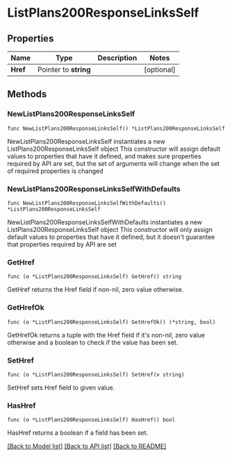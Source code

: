 # ListPlans200ResponseLinksSelf

## Properties

Name | Type | Description | Notes
------------ | ------------- | ------------- | -------------
**Href** | Pointer to **string** |  | [optional] 

## Methods

### NewListPlans200ResponseLinksSelf

`func NewListPlans200ResponseLinksSelf() *ListPlans200ResponseLinksSelf`

NewListPlans200ResponseLinksSelf instantiates a new ListPlans200ResponseLinksSelf object
This constructor will assign default values to properties that have it defined,
and makes sure properties required by API are set, but the set of arguments
will change when the set of required properties is changed

### NewListPlans200ResponseLinksSelfWithDefaults

`func NewListPlans200ResponseLinksSelfWithDefaults() *ListPlans200ResponseLinksSelf`

NewListPlans200ResponseLinksSelfWithDefaults instantiates a new ListPlans200ResponseLinksSelf object
This constructor will only assign default values to properties that have it defined,
but it doesn't guarantee that properties required by API are set

### GetHref

`func (o *ListPlans200ResponseLinksSelf) GetHref() string`

GetHref returns the Href field if non-nil, zero value otherwise.

### GetHrefOk

`func (o *ListPlans200ResponseLinksSelf) GetHrefOk() (*string, bool)`

GetHrefOk returns a tuple with the Href field if it's non-nil, zero value otherwise
and a boolean to check if the value has been set.

### SetHref

`func (o *ListPlans200ResponseLinksSelf) SetHref(v string)`

SetHref sets Href field to given value.

### HasHref

`func (o *ListPlans200ResponseLinksSelf) HasHref() bool`

HasHref returns a boolean if a field has been set.


[[Back to Model list]](../README.md#documentation-for-models) [[Back to API list]](../README.md#documentation-for-api-endpoints) [[Back to README]](../README.md)


